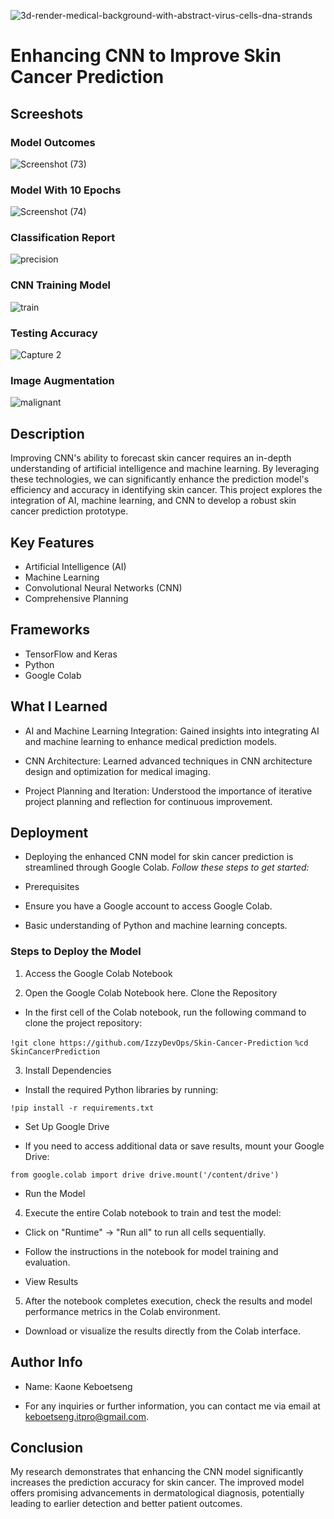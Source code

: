 ![3d-render-medical-background-with-abstract-virus-cells-dna-strands](https://github.com/IzzyDevOps/Skin-Cancer-Prediction/assets/147671694/535f2b26-3e5a-4473-922f-2edeb1a73b98)

# Enhancing CNN to Improve Skin Cancer Prediction

## Screeshots

### Model Outcomes

![Screenshot (73)](https://github.com/IzzyDevOps/Skin-Cancer-Prediction/assets/147671694/d57a2267-5475-45b7-8f6f-99a286e4ba61)

### Model With 10 Epochs

![Screenshot (74)](https://github.com/IzzyDevOps/Skin-Cancer-Prediction/assets/147671694/0f234a84-c6fe-4c6a-8eb4-d450d960180e)

### Classification Report

![precision](https://github.com/IzzyDevOps/Skin-Cancer-Prediction/assets/147671694/d5320e80-7ae8-4c1c-8551-c582d346dccc)

### CNN Training Model

![train](https://github.com/IzzyDevOps/Skin-Cancer-Prediction/assets/147671694/9a92dd4b-9921-44f5-b3e1-254fdb1c1941)

### Testing Accuracy 

![Capture 2](https://github.com/IzzyDevOps/Skin-Cancer-Prediction/assets/147671694/6238593c-4b75-4941-a656-2fc6d89de0da)

### Image Augmentation

![malignant](https://github.com/IzzyDevOps/Skin-Cancer-Prediction/assets/147671694/5b6e7ebb-398b-4d58-b8e0-7f0378a26849)


## Description
Improving CNN's ability to forecast skin cancer requires an in-depth understanding of artificial intelligence and machine learning. By leveraging these technologies, we can significantly enhance the prediction model's efficiency and accuracy in identifying skin cancer. This project explores the integration of AI, machine learning, and CNN to develop a robust skin cancer prediction prototype.

## Key Features

* Artificial Intelligence (AI)
* Machine Learning
* Convolutional Neural Networks (CNN)
* Comprehensive Planning

## Frameworks

* TensorFlow and Keras
* Python
* Google Colab

## What I Learned

* AI and Machine Learning Integration: Gained insights into integrating AI and machine learning to enhance medical prediction models.
  
* CNN Architecture: Learned advanced techniques in CNN architecture design and optimization for medical imaging.
  
* Project Planning and Iteration: Understood the importance of iterative project planning and reflection for continuous improvement.
  
## Deployment

* Deploying the enhanced CNN model for skin cancer prediction is streamlined through Google Colab.
 _Follow these steps to get started:_

* Prerequisites
* Ensure you have a Google account to access Google Colab.
* Basic understanding of Python and machine learning concepts.
  
### Steps to Deploy the Model

1. Access the Google Colab Notebook

2. Open the Google Colab Notebook here.
Clone the Repository

* In the first cell of the Colab notebook, run the following command to clone the project repository:

`!git clone https://github.com/IzzyDevOps/Skin-Cancer-Prediction`
`%cd SkinCancerPrediction `

3. Install Dependencies 

* Install the required Python libraries by running:

` !pip install -r requirements.txt `

* Set Up Google Drive

* If you need to access additional data or save results, mount your Google Drive:

`from google.colab import drive
drive.mount('/content/drive')`

* Run the Model

4. Execute the entire Colab notebook to train and test the model:
   
* Click on "Runtime" → "Run all" to run all cells sequentially.
  
* Follow the instructions in the notebook for model training and evaluation.
  
* View Results

5. After the notebook completes execution, check the results and model performance metrics in the Colab environment.
   
* Download or visualize the results directly from the Colab interface.

## Author Info

* Name: Kaone Keboetseng
  
* For any inquiries or further information, you can contact me via email at keboetseng.itpro@gmail.com.


## Conclusion
My research demonstrates that enhancing the CNN model significantly increases the prediction accuracy for skin cancer. The improved model offers promising advancements in dermatological diagnosis, potentially leading to earlier detection and better patient outcomes.
